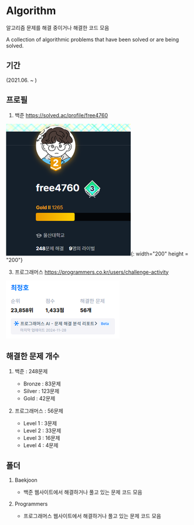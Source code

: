 # Algorithm
알고리즘 문제를 해결 중이거나 해결한 코드 모음

A collection of algorithmic problems that have been solved or are being solved.

## 기간
(2021.06. ~ )

## 프로필

1. 백준
https://solved.ac/profile/free4760


![백준 프로필 사진](https://github.com/Freode/Algorithm/blob/main/%EC%95%8C%EA%B3%A0%EB%A6%AC%EC%A6%98_%ED%94%84%EB%A1%9C%ED%95%84__2.png){: width="200" height = "200"}


3. 프로그래머스
https://programmers.co.kr/users/challenge-activity


![프로그래머스 프로필 사진](https://github.com/Freode/Algorithm/blob/main/%EC%95%8C%EA%B3%A0%EB%A6%AC%EC%A6%98_%ED%94%84%EB%A1%9C%ED%95%84__1.png)


## 해결한 문제 개수

1. 백준 : 248문제
   - Bronze : 83문제
   - Silver : 123문제
   - Gold : 42문제


     
2. 프로그래머스 : 56문제
   - Level 1 : 3문제
   - Level 2 : 33문제
   - Level 3 : 16문제
   - Level 4 : 4문제



## 폴더

1. Baekjoon
   - 백준 웹사이트에서 해결하거나 풀고 있는 문제 코드 모음
  

2. Programmers
   - 프로그래머스 웹사이트에서 해결하거나 풀고 있는 문제 코드 모음
